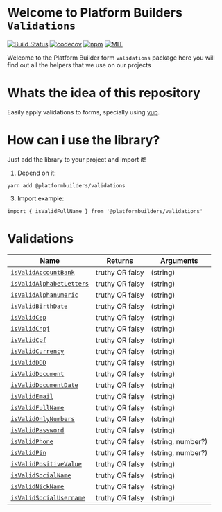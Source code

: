 # Welcome to Platform Builders `Validations`

[![Build Status][check-badge]][workflows]
[![codecov][codecov]](https://codecov.io/gh/platformbuilders/validations)
[![npm][npm-badge]][npm]
[![MIT][license-badge]][license]

[npm-badge]: https://img.shields.io/npm/v/@platformbuilders/validations.svg
[npm]: https://www.npmjs.com/package/@platformbuilders/validations
[license-badge]: https://img.shields.io/dub/l/vibe-d.svg
[license]: https://raw.githubusercontent.com/platformbuilders/validations/master/LICENSE.md
[workflows]: https://github.com/platformbuilders/validations/actions
[check-badge]: https://github.com/platformbuilders/validations/workflows/check/badge.svg
[codecov]: https://codecov.io/gh/platformbuilders/validations/branch/master/graph/badge.svg

Welcome to the Platform Builder form `validations` package here you will find out all the helpers that we use on our projects

# Whats the idea of this repository

Easily apply validations to forms, specially using [yup](https://github.com/jquense/yup).

# How can i use the library?

Just add the library to your project and import it!

1. Depend on it:

```
yarn add @platformbuilders/validations
```

3. Import example:

```
import { isValidFullName } from '@platformbuilders/validations'

```

# Validations

| Name                                                         | Returns         | Arguments         |
| ------------------------------------------------------------ | --------------- | ----------------- |
| [`isValidAccountBank`](./docs/isValidAccountBank.md)         | truthy OR falsy | (string)          |
| [`isValidAlphabetLetters`](./docs/isValidAlphabetLetters.md) | truthy OR falsy | (string)          |
| [`isValidAlphanumeric`](./docs/isValidAlphanumeric.md)       | truthy OR falsy | (string)          |
| [`isValidBirthDate`](./docs/isValidBirthDate.md)             | truthy OR falsy | (string)          |
| [`isValidCep`](./docs/isValidCep.md)                         | truthy OR falsy | (string)          |
| [`isValidCnpj`](./docs/isValidCnpj.md)                       | truthy OR falsy | (string)          |
| [`isValidCpf`](./docs/isValidCpf.md)                         | truthy OR falsy | (string)          |
| [`isValidCurrency`](./docs/isValidCurrency.md)               | truthy OR falsy | (string)          |
| [`isValidDDD`](./docs/isValidDDD.md)                         | truthy OR falsy | (string)          |
| [`isValidDocument`](./docs/isValidDocument.md)               | truthy OR falsy | (string)          |
| [`isValidDocumentDate`](./docs/isValidDocumentDate.md)       | truthy OR falsy | (string)          |
| [`isValidEmail`](./docs/isValidEmail.md)                     | truthy OR falsy | (string)          |
| [`isValidFullName`](./docs/isValidFullName.md)               | truthy OR falsy | (string)          |
| [`isValidOnlyNumbers`](./docs/isValidOnlyNumbers.md)         | truthy OR falsy | (string)          |
| [`isValidPassword`](./docs/isValidPassword.md)               | truthy OR falsy | (string)          |
| [`isValidPhone`](./docs/isValidPhone.md)                     | truthy OR falsy | (string, number?) |
| [`isValidPin`](./docs/isValidPin.md)                         | truthy OR falsy | (string, number?) |
| [`isValidPositiveValue`](./docs/isValidPositiveValue.md)     | truthy OR falsy | (string)          |
| [`isValidSocialName`](./docs/isValidSocialName.md)           | truthy OR falsy | (string)          |
| [`isValidNickName`](./docs/isValidNickName.md)               | truthy OR falsy | (string)          |
| [`isValidSocialUsername`](./docs/isValidSocialUsername.md)   | truthy OR falsy | (string)          |
